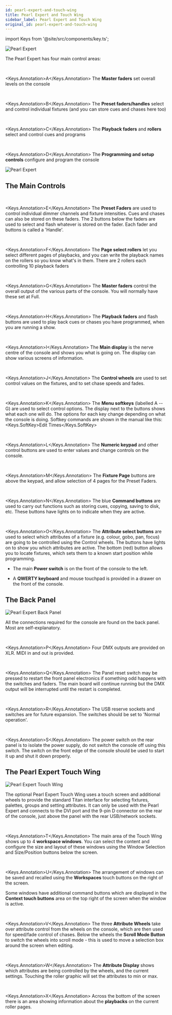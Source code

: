 ```yaml
---
id: pearl-expert-and-touch-wing
title: Pearl Expert and Touch Wing
sidebar_label: Pearl Expert and Touch Wing
original_id: pearl-expert-and-touch-wing
---
```


import Keys from '@site/src/components/key.ts';

![Pearl Expert](/docs/images/Pearl-Expert.png)

The Pearl Expert has four main control areas:

<br/>

<Keys.Annotation>A</Keys.Annotation> The <strong>Master faders</strong> set overall levels on the console

<br/>

<Keys.Annotation>B</Keys.Annotation> The <strong>Preset faders/handles</strong> select and control individual fixtures
(and you can store cues and chases here too)

<br/>

<Keys.Annotation>C</Keys.Annotation> The <strong>Playback faders</strong> and <strong>rollers</strong> select and control cues and
programs

<br/>

<Keys.Annotation>D</Keys.Annotation> The <strong>Programming and setup controls</strong> configure and program the console

![Pearl Expert](/docs/images/Pearl-Expert-2.png)

## The Main Controls

<br/>

<Keys.Annotation>E</Keys.Annotation> The <strong>Preset Faders</strong> are used to control individual dimmer channels and
fixture intensities. Cues and chases can also be stored on these faders.
The 2 buttons below the faders are used to select and flash whatever is
stored on the fader. Each fader and buttons is called a \'Handle\'.

<br/>

<Keys.Annotation>F</Keys.Annotation> The <strong>Page select rollers</strong> let you select different pages of playbacks,
and you can write the playback names on the rollers so you know what's
in them. There are 2 rollers each controlling 10 playback faders

<br/>

<Keys.Annotation>G</Keys.Annotation> The <strong>Master faders</strong> control the overall output of the various parts of
the console. You will normally have these set at Full.

<br/>

<Keys.Annotation>H</Keys.Annotation> The <strong>Playback faders</strong> and flash buttons are used to play back cues or
chases you have programmed, when you are running a show.

<br/>

<Keys.Annotation>I</Keys.Annotation> The <strong>Main display</strong> is the nerve centre of the console and shows you
what is going on. The display can show various screens of information.

<br/>

<Keys.Annotation>J</Keys.Annotation> The <strong>Control wheels</strong> are used to set control values on the fixtures,
and to set chase speeds and fades.

<br/>

<Keys.Annotation>K</Keys.Annotation> The <strong>Menu softkeys</strong> (labelled A -- G) are used to select control
options. The display next to the buttons shows what each one will do.
The options for each key change depending on what the console is doing.
Softkey commands are shown in the manual like this:
<Keys.SoftKey>Edit Times</Keys.SoftKey>

<br/>

<Keys.Annotation>L</Keys.Annotation> The <strong>Numeric keypad</strong> and other control buttons are used to enter
values and change controls on the console.

<br/>

<Keys.Annotation>M</Keys.Annotation> The <strong>Fixture Page</strong> buttons are above the keypad, and allow selection
of 4 pages for the Preset Faders.

<br/>

<Keys.Annotation>N</Keys.Annotation> The blue <strong>Command buttons</strong> are used to carry out functions such as
storing cues, copying, saving to disk, etc. These buttons have lights on
to indicate when they are active.

<br/>

<Keys.Annotation>O</Keys.Annotation> The <strong>Attribute select buttons</strong> are used to select which attributes of
a fixture (e.g. colour, gobo, pan, focus) are going to be controlled
using the Control wheels. The buttons have lights on to show you which
attributes are active. The bottom (red) button allows you to locate
fixtures, which sets them to a known start position while programming.

- The main <strong>Power switch</strong> is on the front of the console to the left.

- A <strong>QWERTY keyboard</strong> and mouse touchpad is provided in a drawer on the
front of the console.

## The Back Panel

![Pearl Expert Back Panel](/docs/images/Pearl-Expert-Back-Panel.png)

All the connections required for the console are found on the back
panel. Most are self-explanatory.

<br/>

<Keys.Annotation>P</Keys.Annotation> Four DMX outputs are provided on XLR. MIDI in and out is provided.

<br/>

<Keys.Annotation>Q</Keys.Annotation> The Panel reset switch may be pressed to restart the front panel
    electronics if something odd happens with the switches and faders.
    The main board will continue running but the DMX output will be
    interrupted until the restart is completed.

<br/>

<Keys.Annotation>R</Keys.Annotation> The USB reserve sockets and switches are for future expansion. The
    switches should be set to \'Normal operation\'.

<br/>

<Keys.Annotation>S</Keys.Annotation> The power switch on the rear panel is to isolate the power supply, do 
not switch the console off using this switch. The switch on the front edge of the 
console should be used to start it up and shut it down properly.
	
## The Pearl Expert Touch Wing

![Pearl Expert Touch Wing](/docs/images/Pearl-Expert-Touch-Wing.png)

The optional Pearl Expert Touch Wing uses a touch screen and additional
wheels to provide the standard Titan interface for selecting fixtures,
palettes, groups and setting attributes. It can only be used with the
Pearl Expert and connects to the DVI port and the 9-pin D connector on
the rear of the console, just above the panel with the rear USB/network
sockets.

<br/>

<Keys.Annotation>T</Keys.Annotation> The main area of the Touch Wing shows up to 4 <strong>workspace windows</strong>. You
can select the content and configure the size and layout of these
windows using the Window Selection and Size/Position buttons below the
screen.

<br/>

<Keys.Annotation>U</Keys.Annotation> The arrangement of windows can be saved and recalled using the
<strong>Workspaces</strong> touch buttons on the right of the screen.

Some windows have additional command buttons which are displayed in the
<strong>Context touch buttons</strong> area on the top right of the screen when the
window is active.

<br/>

<Keys.Annotation>V</Keys.Annotation> The three <strong>Attribute Wheels</strong> take over attribute control from the
wheels on the console, which are then used for speed/fade control of
chases. Below the wheels the <strong>Scroll Mode Button</strong> to switch the wheels
into scroll mode - this is used to move a selection box around the
screen when editing.

<br/>

<Keys.Annotation>W</Keys.Annotation> The <strong>Attribute Display</strong> shows which attributes are being controlled by
the wheels, and the current settings. Touching the roller graphic will
set the attributes to min or max.

<br/>

<Keys.Annotation>X</Keys.Annotation> Across the bottom of the screen there is an area showing information
about the <strong>playbacks</strong> on the current roller pages.
